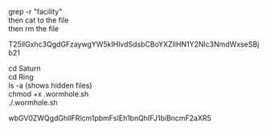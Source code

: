 grep -r "facility"  
then cat to the file  
then rm the file  

T25lIGxhc3QgdGFzaywgYW5kIHlvdSdsbCBoYXZlIHN1Y2Nlc3NmdWxseSBjb21  

cd Saturn  
cd Ring  
ls -a (shows hidden files)  
chmod +x .wormhole.sh  
./.wormhole.sh  

wbGV0ZWQgdGhlIFRlcm1pbmFsIEh1bnQhIFJ1biBncmF2aXR5  

